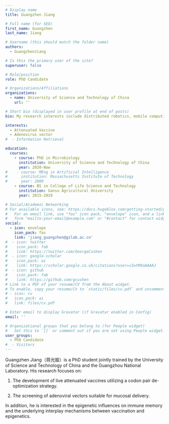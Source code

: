 ```yaml
---
# Display name
title: Guangzhen Jiang

# Full name (for SEO)
first_name: Guangzhen
last_name: Jiang

# Username (this should match the folder name)
authors:
  - GuangzhenJiang

# Is this the primary user of the site?
superuser: false

# Role/position
role: PhD Candidate

# Organizations/Affiliations
organizations:
  - name: University of Science and Technology of China
    url: ''

# Short bio (displayed in user profile at end of posts)
bio: My research interests include distributed robotics, mobile computing and programmable matter.

interests:
  - Attenuated Vaccine
  - Adenovirus vector
#  - Information Retrieval

education:
  courses:
    - course: PhD in Microbiology
      institution: University of Science and Technology of China
      year: 2020-Now
#    - course: MEng in Artificial Intelligence
#      institution: Massachusetts Institute of Technology
#      year: 2009
    - course: BS in College of Life Science and Technology
      institution: Gansu Agricultural University
      year: 2015-2019

# Social/Academic Networking
# For available icons, see: https://docs.hugoblox.com/getting-started/page-builder/#icons
#   For an email link, use "fas" icon pack, "envelope" icon, and a link in the
#   form "mailto:your-email@example.com" or "#contact" for contact widget.
social:
  - icon: envelope
    icon_pack: fas
    link: 'jiang_guangzhen@gzlab.ac.cn'
#  - icon: twitter
#    icon_pack: fab
#    link: https://twitter.com/GeorgeCushen
#  - icon: google-scholar
#    icon_pack: ai
#    link: https://scholar.google.co.uk/citations?user=sIwtMXoAAAAJ
#  - icon: github
#    icon_pack: fab
#    link: https://github.com/gcushen
# Link to a PDF of your resume/CV from the About widget.
# To enable, copy your resume/CV to `static/files/cv.pdf` and uncomment the lines below.
# - icon: cv
#   icon_pack: ai
#   link: files/cv.pdf

# Enter email to display Gravatar (if Gravatar enabled in Config)
email: ''

# Organizational groups that you belong to (for People widget)
#   Set this to `[]` or comment out if you are not using People widget.
user_groups:
  - PhD Candidate
#  - Visitors
---
```


Guangzhen Jiang（蒋光振）is a PhD student jointly trained by the University of Science and Technology of China and the Guangzhou National Laboratory. His research focuses on:

1. The development of live attenuated vaccines utilizing a codon pair de-optimization strategy.

2. The screening of adenoviral vectors suitable for mucosal delivery.

In addition, he is interested in the epigenetic influences on immune memory and the underlying interplay mechanisms between vaccination and epigenetics.
